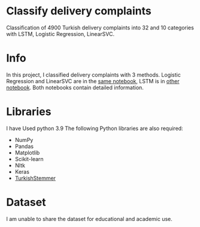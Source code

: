 # Classify delivery complaints
Classification of 4900 Turkish delivery complaints into 32 and 10 categories with LSTM, Logistic Regression, LinearSVC.

# Info
In this project, I classified delivery complaints with 3 methods. Logistic Regression and LinearSVC are in the [same notebook](logreg-linearsvc_nlp.ipynb), LSTM is in [other notebook](lstm_nlp.ipynb). Both notebooks contain detailed information.

# Libraries
I have Used python 3.9 The following Python libraries are also required:

- NumPy
- Pandas
- Matplotlib
- Scikit-learn
- Nltk
- Keras
- [TurkishStemmer](https://github.com/otuncelli/turkish-stemmer-python)

# Dataset
I am unable to share the dataset for educational and academic use.